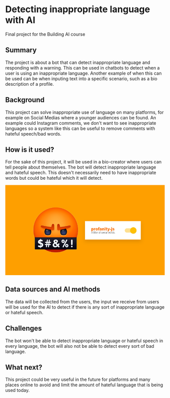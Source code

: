 <!-- This is the markdown template for the final project of the Building AI course, 
created by Reaktor Innovations and University of Helsinki. 
Copy the template, paste it to your GitHub README and edit! -->

# Detecting inappropriate language with AI

Final project for the Building AI course

## Summary

The project is about a bot that can detect inappropriate language and responding with a warning. This can be used in chatbots to detect when a user is using an inappropriate language. Another example of when this can be used can be when inputing text into a specific scenario, such as a bio description of a profile.

## Background

This project can solve inappropriate use of language on many platforms, for example on Social Medias where a younger audiences can be found. An example could Instagram comments, we don't want to see inappropriate languages so a system like this can be useful to remove comments with hateful speech/bad words.

## How is it used?

For the sake of this project, it will be used in a bio-creator where users can tell people about themselves. The bot will detect inappropriate language and hateful speech. This doesn't necessarily need to have inappropriate words but could be hateful which it will detect.

![Image](/badwords.png)

## Data sources and AI methods

The data will be collected from the users, the input we receive from users will be used for the AI to detect if there is any sort of inappropriate language or hateful speech.

## Challenges

The bot won't be able to detect inappropriate language or hateful speech in every language, the bot will also not be able to detect every sort of bad language.

## What next?

This project could be very useful in the future for platforms and many places online to avoid and limit the amount of hateful language that is being used today. 
